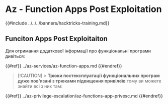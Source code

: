# Az - Function Apps Post Exploitation

{{#include ../../../banners/hacktricks-training.md}}

## Funciton Apps Post Exploitaiton

Для отримання додаткової інформації про функціональні програми дивіться:

{{#ref}}
../az-services/az-function-apps.md
{{#endref}}

> [!CAUTION] > **Трюки постексплуатації функціональних програм дуже пов'язані з трюками підвищення привілеїв** тому ви можете знайти всі з них там:

{{#ref}}
../az-privilege-escalation/az-functions-app-privesc.md
{{#endref}}
